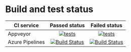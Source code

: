 # Build and test status



|CI service| Passed  status |  Failed status  |
|----------|:-------------------:|:--------------------:|
|Appveyor  | [![tests](https://img.shields.io/appveyor/tests/scalar438/appveyor-vs-test/tests_must_pass?logo=visual-studio-code)](https://ci.appveyor.com/project/scalar438/appveyor-vs-test/build/tests) |  [![tests](https://img.shields.io/appveyor/tests/scalar438/appveyor-vs-test/tests_must_fail?logo=visual-studio-code)](https://ci.appveyor.com/project/scalar438/appveyor-vs-test/build/tests)    |
| Azure Pipelines | [![Build Status](https://scalar438.visualstudio.com/vs_ci_examples/_apis/build/status/scalar438.vs_ci_examples?branchName=tests_must_pass)](https://scalar438.visualstudio.com/vs_ci_examples/_build/latest?definitionId=1&branchName=tests_must_pass)   | [![Build Status](https://scalar438.visualstudio.com/vs_ci_examples/_apis/build/status/scalar438.vs_ci_examples?branchName=tests_must_fail)](https://scalar438.visualstudio.com/vs_ci_examples/_build/latest?definitionId=1&branchName=tests_must_fail) |
